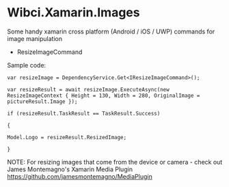 # Wibci.Xamarin.Images
Some handy xamarin cross platform (Android / iOS / UWP) commands for image manipulation

- ResizeImageCommand

Sample code:

`var resizeImage = DependencyService.Get<IResizeImageCommand>();`

`var resizeResult = await resizeImage.ExecuteAsync(new ResizeImageContext { Height = 130, Width = 280, OriginalImage = pictureResult.Image });`

`if (resizeResult.TaskResult == TaskResult.Success)`

`{`

  `Model.Logo = resizeResult.ResizedImage;`
  
`}`


NOTE: For resizing images that come from the device or camera - check out James Montemagno's Xamarin Media Plugin
https://github.com/jamesmontemagno/MediaPlugin
